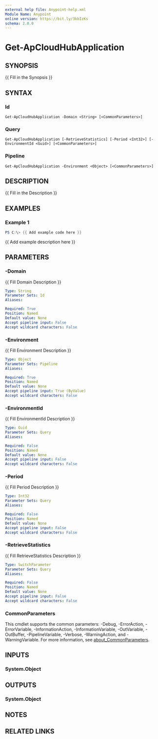 ```yaml
---
external help file: Anypoint-help.xml
Module Name: Anypoint
online version: https://bit.ly/3kbIzKs
schema: 2.0.0
---
```


# Get-ApCloudHubApplication

## SYNOPSIS
{{ Fill in the Synopsis }}

## SYNTAX

### Id
```
Get-ApCloudHubApplication -Domain <String> [<CommonParameters>]
```

### Query
```
Get-ApCloudHubApplication [-RetrieveStatistics] [-Period <Int32>] [-EnvironmentId <Guid>] [<CommonParameters>]
```

### Pipeline
```
Get-ApCloudHubApplication -Environment <Object> [<CommonParameters>]
```

## DESCRIPTION
{{ Fill in the Description }}

## EXAMPLES

### Example 1
```powershell
PS C:\> {{ Add example code here }}
```

{{ Add example description here }}

## PARAMETERS

### -Domain
{{ Fill Domain Description }}

```yaml
Type: String
Parameter Sets: Id
Aliases:

Required: True
Position: Named
Default value: None
Accept pipeline input: False
Accept wildcard characters: False
```

### -Environment
{{ Fill Environment Description }}

```yaml
Type: Object
Parameter Sets: Pipeline
Aliases:

Required: True
Position: Named
Default value: None
Accept pipeline input: True (ByValue)
Accept wildcard characters: False
```

### -EnvironmentId
{{ Fill EnvironmentId Description }}

```yaml
Type: Guid
Parameter Sets: Query
Aliases:

Required: False
Position: Named
Default value: None
Accept pipeline input: False
Accept wildcard characters: False
```

### -Period
{{ Fill Period Description }}

```yaml
Type: Int32
Parameter Sets: Query
Aliases:

Required: False
Position: Named
Default value: None
Accept pipeline input: False
Accept wildcard characters: False
```

### -RetrieveStatistics
{{ Fill RetrieveStatistics Description }}

```yaml
Type: SwitchParameter
Parameter Sets: Query
Aliases:

Required: False
Position: Named
Default value: None
Accept pipeline input: False
Accept wildcard characters: False
```

### CommonParameters
This cmdlet supports the common parameters: -Debug, -ErrorAction, -ErrorVariable, -InformationAction, -InformationVariable, -OutVariable, -OutBuffer, -PipelineVariable, -Verbose, -WarningAction, and -WarningVariable. For more information, see [about_CommonParameters](http://go.microsoft.com/fwlink/?LinkID=113216).

## INPUTS

### System.Object

## OUTPUTS

### System.Object
## NOTES

## RELATED LINKS
